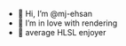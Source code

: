 - 👋 Hi, I’m @mj-ehsan
- 👀 I’m in love with rendering
- 🌱 average HLSL enjoyer

<!---
mj-ehsan/mj-ehsan is a ✨ special ✨ repository because its `README.md` (this file) appears on your GitHub profile.
You can click the Preview link to take a look at your changes.
--->
